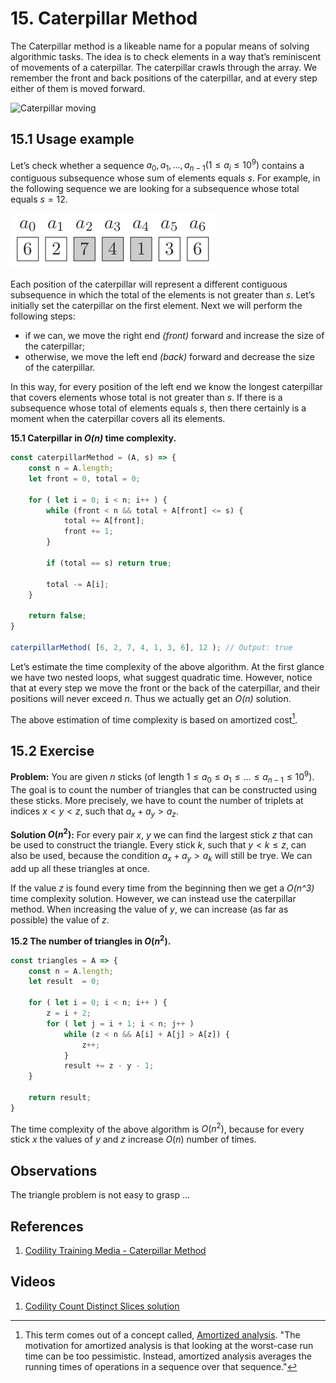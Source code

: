 # 15. Caterpillar Method

The Caterpillar method is a likeable name for a popular means of solving algorithmic tasks. The idea is to check elements in a way that’s reminiscent of movements of a caterpillar. The caterpillar crawls through the array. We remember the front and back positions of the caterpillar, and at every step either of them is moved forward.

![Caterpillar moving](/.attachments/moving-caterpillar.gif)

## 15.1 Usage example

Let’s check whether a sequence ${a_0, a_1, \dots, a_{n − 1} (1 \leq a_i \leq 10^9)}$ contains a contiguous subsequence whose sum of elements equals $s$. For example, in the following sequence we are looking for a subsequence whose total equals $s = 12$.

![Sub-sequence in a sequence](/.attachments/caterpillar-sequence.png)


Each position of the caterpillar will represent a different contiguous subsequence in which the total of the elements is not greater than $s$. Let’s initially set the caterpillar on the first element. Next we will perform the following steps:

 - if we can, we move the right end _(front)_ forward and increase the size of the caterpillar;
 - otherwise, we move the left end _(back)_ forward and decrease the size of the caterpillar.

 In this way, for every position of the left end we know the longest caterpillar that covers elements whose total is not greater than $s$. If there is a subsequence whose total of elements equals $s$, then there certainly is a moment when the caterpillar covers all its elements.

**15.1 Caterpillar in _O(n)_ time complexity.**
```js
const caterpillarMethod = (A, s) => {
    const n = A.length;
    let front = 0, total = 0;

    for ( let i = 0; i < n; i++ ) {
        while (front < n && total + A[front] <= s) {
            total += A[front];
            front += 1;
        }

        if (total == s) return true;

        total -= A[i];
    }

    return false;
}

caterpillarMethod( [6, 2, 7, 4, 1, 3, 6], 12 ); // Output: true
```

Let’s estimate the time complexity of the above algorithm. At the first glance we have two nested loops, what suggest quadratic time. However, notice that at every step we move the front or the back of the caterpillar, and their positions will never exceed $n$. Thus we actually get an _O(n)_ solution.

The above estimation of time complexity is based on amortized cost[^1].

## 15.2 Exercise

**Problem:** You are given $n$ sticks (of length ${1 \leq a_0 \leq a_1 \leq \dots \leq a_{n − 1} \leq 10^9}$). The goal is to count the number of triangles that can be constructed using these sticks. More precisely, we have to count the number of triplets at indices ${x < y < z}$, such that ${a_x + a_y > a_z}$.

**Solution ${O(n^2)}$:** For every pair $x$, $y$ we can find the largest stick $z$ that can be used to construct the triangle. Every stick $k$, such that ${y < k \leq z}$, can also be used, because the condition ${a_x + a_y > a_k}$ will still be trye. We can add up all these triangles at once.

If the value $z$ is found every time from the beginning then we get a _O(n^3)_ time complexity solution. However, we can instead use the caterpillar method. When increasing the value of $y$, we can increase (as far as possible) the value of $z$.

**15.2 The number of triangles in $O(n^2)$.**
```js
const triangles = A => {
    const n = A.length;
    let result  = 0;

    for ( let i = 0; i < n; i++ ) {
        z = i + 2;
        for ( let j = i + 1; i < n; j++ )
            while (z < n && A[i] + A[j] > A[z]) {
                z++;
            }
            result += z - y - 1;
    }

    return result;
}
```

The time complexity of the above algorithm is $O(n^2)$, because for every stick $x$ the values of $y$ and $z$ increase $O(n)$ number of times.

## Observations

The triangle problem is not easy to grasp ...

## References

1. [Codility Training Media - Caterpillar Method](https://codility.com/media/train/13-CaterpillarMethod.pdf)

## Videos

1. [Codility Count Distinct Slices solution](https://youtu.be/6CkGw6u0n9A)

[^1]: This term comes out of a concept called, [Amortized analysis](https://en.wikipedia.org/wiki/Amortized_analysis). "The motivation for amortized analysis is that looking at the worst-case run time can be too pessimistic. Instead, amortized analysis averages the running times of operations in a sequence over that sequence."